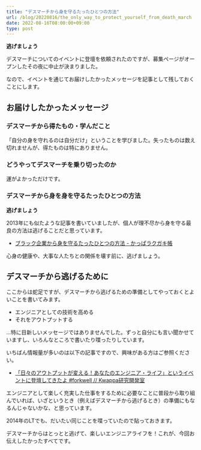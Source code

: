 ```yaml
---
title: "デスマーチから身を守るたったひとつの方法"
url: /blog/20220816/the_only_way_to_protect_yourself_from_death_march
date: 2022-08-16T08:00:00+09:00
type: post
---
```


**逃げましょう**

<!--more-->

デスマーチについてのイベントに登壇を依頼されたのですが、募集ページがオープンしたその夜に中止が決まりました。

なので、イベントを通じてお届けしたかったメッセージを記事として残しておくことにします。

## お届けしたかったメッセージ

### デスマーチから得たもの・学んだこと

「自分の身を守れるのは自分だけ」ということを学びました。失ったものは数え切れませんが、得たものは特にありません。

### どうやってデスマーチを乗り切ったのか

運がよかっただけです。

### デスマーチから身を身を守るたったひとつの方法

**逃げましょう**

2013年にも似たような記事を書いていましたが、個人が理不尽から身を守る最良の方法は逃げることだと思っています。

- [ブラック企業から身を守るたったひとつの方法 - かっぱラクガキ帳](https://kwappa.hatenablog.com/entry/2013/10/04/092051)

心身の健康や、大事な人たちとの関係を壊す前に、逃げましょう。

## デスマーチから逃げるために

ここからは蛇足ですが、デスマーチから逃げるための準備としてやっておくとよいことを書いてみます。

- エンジニアとしての技術を高める
- それをアウトプットする

…特に目新しいメッセージではありませんでした。ずっと自分にも言い聞かせていますし、いろんなところで書いたり喋ったりしています。

いちばん情報量が多いのは以下の記事ですので、興味がある方はご参照ください。

- [「日々のアウトプットが変える！あなたのエンジニア・ライフ」というイベントに登壇してきたよ #forkwell // Kwappa研究開発室](https://randd.kwappa.net/2018/10/10/705/)

エンジニアとして楽しく充実した仕事をするために必要なことに普段から取り組んでいれば、いざというとき（例えばデスマーチから逃げるとき）の準備にもなるんじゃないかな、と思っています。

2014年のLTでも、だいたい同じことを喋っていたので貼っておきます。

<script async class="speakerdeck-embed" data-slide="23" data-id="31e57e7059cf013287792abb35447cfc" data-ratio="1.41436464088398" src="//speakerdeck.com/assets/embed.js"></script>

デスマーチからはとっとと逃げて、楽しいエンジニアライフを！これが、今回お伝えしたかったすべてです。
